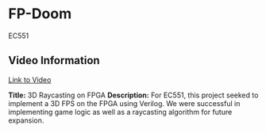 # FP-Doom
EC551

## Video Information
[Link to Video](https://drive.google.com/file/d/1D7DfEvZS-EFTqaHzDuxXvDC1Xvztxw-v/view?usp=drive_link)

**Title:** 3D Raycasting on FPGA
**Description:** For EC551, this project seeked to implement a 3D FPS on the FPGA using Verilog. We were successful in implementing game logic as well as a raycasting algorithm for future expansion.
